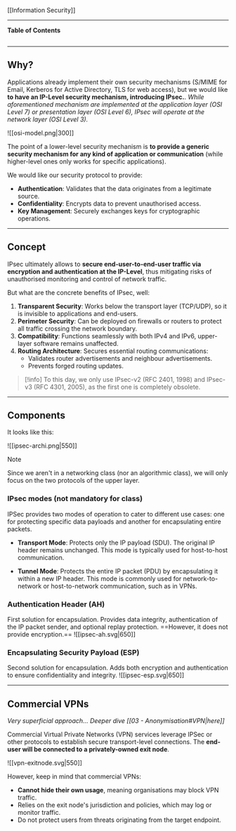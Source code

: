 [[Information Security]]
***
**Table of Contents**
```table-of-contents
```

***
## Why?

Applications already implement their own security mechanisms (S/MIME for Email, Kerberos for Active Directory, TLS for web access), but we would like **to have an IP-Level security mechanism, introducing IPsec.**. 
	*While aforementioned mechanism are implemented at the application layer (OSI Level 7) or presentation layer (OSI Level 6), IPsec will operate at the network layer (OSI Level 3).*

![[osi-model.png|300]]

The point of a lower-level security mechanism is **to provide a generic security mechanism for any kind of application or communication** (while higher-level ones only works for specific applications).

We would like our security protocol to provide:
- **Authentication**: Validates that the data originates from a legitimate source.
- **Confidentiality**: Encrypts data to prevent unauthorised access.
- **Key Management**: Securely exchanges keys for cryptographic operations.


***
## Concept

IPsec ultimately allows to **secure end-user-to-end-user traffic via encryption and authentication at the IP-Level**, thus mitigating risks of unauthorised monitoring and control of network traffic.

But what are the concrete benefits of IPsec, well:
1. **Transparent Security**: Works below the transport layer (TCP/UDP), so it is invisible to applications and end-users.
2. **Perimeter Security**: Can be deployed on firewalls or routers to protect all traffic crossing the network boundary.
3. **Compatibility**: Functions seamlessly with both IPv4 and IPv6, upper-layer software remains unaffected.
4. **Routing Architecture**: Secures essential routing communications:
    - Validates router advertisements and neighbour advertisements.
    - Prevents forged routing updates.

> [!info]
> To this day, we only use IPsec-v2 (RFC 2401, 1998) and IPsec-v3 (RFC 4301, 2005), as the first one is completely obsolete.


***
## Components

It looks like this:

![[ipsec-archi.png|550]]
> [!note]
> Since we aren't in a networking class (nor an algorithmic class), we will only focus on the two protocols of the upper layer. 

### IPsec modes (not mandatory for class)

IPSec provides two modes of operation to cater to different use cases: one for protecting specific data payloads and another for encapsulating entire packets.
- **Transport Mode**: Protects only the IP payload (SDU). The original IP header remains unchanged. This mode is typically used for host-to-host communication.

- **Tunnel Mode**: Protects the entire IP packet (PDU) by encapsulating it within a new IP header. This mode is commonly used for network-to-network or host-to-network communication, such as in VPNs.


### Authentication Header (AH)

First solution for encapsulation. Provides data integrity, authentication of the IP packet sender, and optional replay protection. 
==However, it does not provide encryption.==
![[ipsec-ah.svg|650]]


### Encapsulating Security Payload (ESP)

Second solution for encapsulation. Adds both encryption and authentication to ensure confidentiality and integrity.
![[ipsec-esp.svg|650]]


***
## Commercial VPNs
*Very superficial approach... Deeper dive [[03 - Anonymisation#VPN|here]]*

Commercial Virtual Private Networks (VPN) services leverage IPSec or other protocols to establish secure transport-level connections. The **end-user will be connected to a privately-owned exit node**.

![[vpn-exitnode.svg|550]]

However, keep in mind that commercial VPNs:
- **Cannot hide their own usage**, meaning organisations may block VPN traffic.
- Relies on the exit node's jurisdiction and policies, which may log or monitor traffic.
- Do not protect users from threats originating from the target endpoint.
